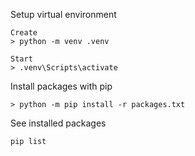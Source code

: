 Setup virtual environment
```
Create
> python -m venv .venv

Start
> .venv\Scripts\activate
```

Install packages with pip
```
> python -m pip install -r packages.txt
```

See installed packages
```
pip list
```